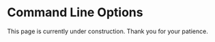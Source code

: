 # Command Line Options

This page is currently under construction. Thank you for your patience.

<!--Copyright 2021 Battelle Energy Alliance-->
